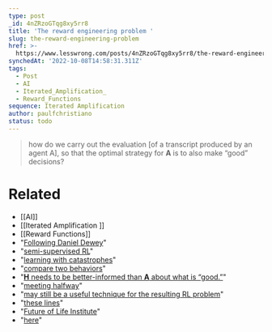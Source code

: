 ```yaml
---
type: post
_id: 4nZRzoGTqg8xy5rr8
title: 'The reward engineering problem '
slug: the-reward-engineering-problem
href: >-
  https://www.lesswrong.com/posts/4nZRzoGTqg8xy5rr8/the-reward-engineering-problem
synchedAt: '2022-10-08T14:58:31.311Z'
tags:
  - Post
  - AI
  - Iterated_Amplification_
  - Reward_Functions
sequence: Iterated Amplification
author: paulfchristiano
status: todo
---
```


> how do we carry out the evaluation [of a transcript produced by an agent A], so that the optimal strategy for **A** is to also make “good” decisions?



# Related

- [[AI]]
- [[Iterated Amplification ]]
- [[Reward Functions]]
- "[Following Daniel Dewey](https://medium.com/@paulfchristiano/30285c779450)"
- "[semi-supervised RL](https://medium.com/ai-control/semi-supervised-reinforcement-learning-cf7d5375197f#.rm5dypm4a)"
- "[learning with catastrophes](https://medium.com/ai-control/learning-with-catastrophes-59387b55cc30#.vctnbxafg)"
- "[compare two behaviors](https://medium.com/ai-control/optimizing-with-comparisons-c02b8c0d7877#.jx6i2cxxu)"
- "[**H** needs to be better-informed than **A** about what is “good.”](https://medium.com/ai-control/adequate-oversight-25fadf1edce9#.1aj4sfjiu)"
- "[meeting halfway](https://medium.com/ai-control/mimicry-maximization-and-meeting-halfway-c149dd23fc17#.l513cw5l0)"
- "[may still be a useful technique for the resulting RL problem](https://medium.com/ai-control/learn-policies-or-goals-348add76b8eb#.rvsv6syfl)"
- "[these lines](https://medium.com/ai-control/alba-an-explicit-proposal-for-aligned-ai-17a55f60bbcf)"
- "[Future of Life Institute](http://futureoflife.org/)"
- "[here](https://ai-alignment.com/the-reward-engineering-problem-30285c779450)"